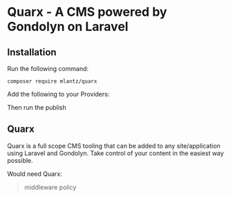 # Quarx - A CMS powered by Gondolyn on Laravel

## Installation

Run the following command:

```
composer require mlantz/quarx
```

Add the following to your Providers:

Then run the publish

## Quarx

Quarx is a full scope CMS tooling that can be added to any site/application using Laravel and Gondolyn. Take control of your content in the easiest way possible.




Would need Quarx:
> middleware
> policy
